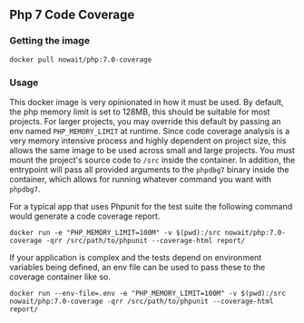 ## Php 7 Code Coverage

### Getting the image

```
docker pull nowait/php:7.0-coverage
```

### Usage

This docker image is very opinionated in how it must be used.  By default, the php memory limit is set to 128MB, this should be suitable for most projects.  For larger projects, you may override this default by passing an env named `PHP_MEMORY_LIMIT` at runtime.  Since code coverage analysis is a very memory intensive process and highly dependent on project size, this allows the same image to be used across small and large projects.  You must mount the project's source code to `/src` inside the container.  In addition, the entrypoint will pass all provided arguments to the `phpdbg7` binary inside the container, which allows for running whatever command you want with `phpdbg7`.

For a typical app that uses Phpunit for the test suite the following command would generate a code coverage report.

```
docker run -e "PHP_MEMORY_LIMIT=100M" -v $(pwd):/src nowait/php:7.0-coverage -qrr /src/path/to/phpunit --coverage-html report/
```

If your application is complex and the tests depend on environment variables being defined, an env file can be used to pass these to the coverage container like so.

```
docker run --env-file=.env -e "PHP_MEMORY_LIMIT=100M" -v $(pwd):/src nowait/php:7.0-coverage -qrr /src/path/to/phpunit --coverage-html report/
```
